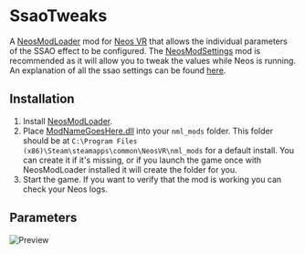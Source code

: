 # SsaoTweaks

A [NeosModLoader](https://github.com/zkxs/NeosModLoader) mod for [Neos VR](https://neos.com/) that allows the individual parameters of the SSAO effect to be configured. The [NeosModSettings](https://github.com/badhaloninja/NeosModSettings) mod is recommended as it will allow you to tweak the values while Neos is running. An explanation of all the ssao settings can be found [here](https://wiki.amplify.pt/index.php?title=Unity_Products:Amplify_Occlusion/Manual#Ambient_Occlusion_Control).
## Installation
1. Install [NeosModLoader](https://github.com/zkxs/NeosModLoader).
1. Place [ModNameGoesHere.dll](https://github.com/GithubUsername/RepoName/releases/latest/download/ModNameGoesHere.dll) into your `nml_mods` folder. This folder should be at `C:\Program Files (x86)\Steam\steamapps\common\NeosVR\nml_mods` for a default install. You can create it if it's missing, or if you launch the game once with NeosModLoader installed it will create the folder for you.
1. Start the game. If you want to verify that the mod is working you can check your Neos logs.
## Parameters
![Preview](https://user-images.githubusercontent.com/79298541/164426045-8eab4ae5-9d3c-4ccf-a8e8-29d5ca2f3c22.png)
